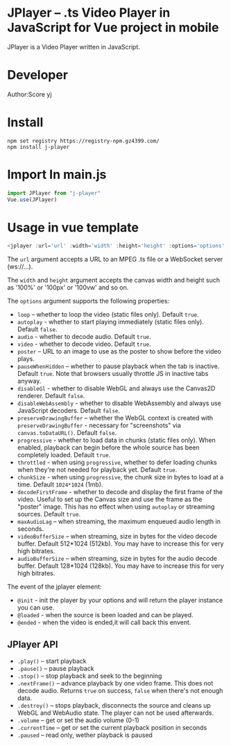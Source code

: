 # JPlayer – .ts Video Player in JavaScript for Vue project in mobile

JPlayer is a Video Player written in JavaScript. 

# Developer

Author:Score yj



# Install
```
npm set registry https://registry-npm.gz4399.com/
npm install j-player
```
# Import In main.js
```js
import JPlayer from "j-player"
Vue.use(JPlayer)
```
# Usage in vue template
```js
<jplayer :url='url' :width='width' :height='height' :options='options' @init='init' @loaded='loaded'></jplayer>
```

The `url` argument accepts a URL to an MPEG .ts file or a WebSocket server (ws://...).

The `width` and `height` argument accepts the canvas width and height such as '100%' or '100px' or '100vw' and so on.


The `options` argument supports the following properties:

- `loop` – whether to loop the video (static files only). Default `true`.
- `autoplay` - whether to start playing immediately (static files only). Default `false`.
- `audio` - whether to decode audio. Default `true`.
- `video` - whether to decode video. Default `true`.
- `poster` – URL to an image to use as the poster to show before the video plays.
- `pauseWhenHidden` – whether to pause playback when the tab is inactive. Default `true`. Note that browsers usually throttle JS in inactive tabs anyway.
- `disableGl` - whether to disable WebGL and always use the Canvas2D renderer. Default `false`.
- `disableWebAssembly` - whether to disable WebAssembly and always use JavaScript decoders. Default `false`.
- `preserveDrawingBuffer` – whether the WebGL context is created with `preserveDrawingBuffer` - necessary for "screenshots" via `canvas.toDataURL()`. Default `false`.
- `progressive` - whether to load data in chunks (static files only). When enabled, playback can begin before the whole source has been completely loaded. Default `true`.
- `throttled` - when using `progressive`, whether to defer loading chunks when they're not needed for playback yet. Default `true`.
- `chunkSize` - when using `progressive`, the chunk size in bytes to load at a time. Default `1024*1024` (1mb).
- `decodeFirstFrame` - whether to decode and display the first frame of the video. Useful to set up the Canvas size and use the frame as the "poster" image. This has no effect when using `autoplay` or streaming sources. Default `true`.
- `maxAudioLag` – when streaming, the maximum enqueued audio length in seconds.
- `videoBufferSize` – when streaming, size in bytes for the video decode buffer. Default 512*1024 (512kb). You may have to increase this for very high bitrates.
- `audioBufferSize` – when streaming, size in bytes for the audio decode buffer. Default 128*1024 (128kb). You may have to increase this for very high bitrates.

The event of the jplayer element:

- `@init` - init the player by your options and will return the player instance you can use.
- `@loaded` - when the source is been loaded and can be played.
- `@ended` - when the video is ended,it will call back this envent.

## JPlayer API

- `.play()` – start playback
- `.pause()` – pause playback
- `.stop()` – stop playback and seek to the beginning
- `.nextFrame()` – advance playback by one video frame. This does not decode audio. Returns `true` on success, `false` when there's not enough data.
- `.destroy()` – stops playback, disconnects the source and cleans up WebGL and WebAudio state. The player can not be used afterwards.
- `.volume` – get or set the audio volume (0-1)
- `.currentTime` – get or set the current playback position in seconds
- `.paused` – read only, wether playback is paused